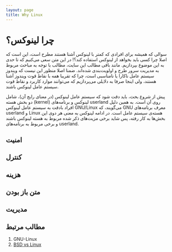 ```yaml
---
layout: page
title: Why Linux
---
```


# چرا لینوکس؟
سوالی که همیشه برای افرادی که کمتر با لینوکس آشنا هستند مطرح است، این است که اصلا چرا کسی باید بخواهد از لینوکس استفاده کند؟! در این متن سعی می‌کنیم که تا حدی به این موضوع بپردازیم. مانند باقی مطالب این سایت، مطالب با توجه به مباحث مربوط به مدیریت سرور طرح و اولویت‌بندی شده‌اند. ضمنا اصلا منظور این نیست که ویندوز سیستم عامل ناکارا یا نامناسبی است، چرا که تقریبا همه با نقاط قوت ویندوز آشنا هستند، ولی اینجا صرفا به دلایلی می‌پردازیم که می‌توانند موارد کاربرد و نقاط قوت سیستم عامل لینوکس باشند.

پیش از شروع بحث، باید دقت شود که سیستم عامل لینوکس (در معنای رایج آن)، شامل دو بخش هسته (kernel) لینوکس و برنامه‌های userland روی آن است. به همین دلیل افراد بادقت به سیستم عامل لینوکس GNU/Linux می‌گویند، که GNU معرف برنامه‌های userland و Linux هسته‌ی سیستم عامل است. در ادامه لینوکس به معنی هر دوی این بخش‌ها به کار رفته، پس شاید برخی مزیت‌های ذکر شده مربوط به هسته لینوکس باشند و برخی مربوط به برنامه‌های userland.


## امنیت

## کنترل

## هزینه

## متن باز بودن

## مدیریت

## مطالب مرتبط

1. GNU-Linux
2. [BSD vs Linux](http://www.over-yonder.net/~fullermd/rants/bsd4linux/01)
